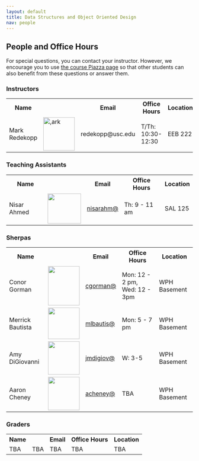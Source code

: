 ```yaml
---
layout: default
title: Data Structures and Object Oriented Design
nav: people
---
```


## People and Office Hours

For special questions, you can contact your instructor. However, we encourage you to use <a href="https://piazza.com/class/i45v51lhnxr2k9">the course Piazza page</a> so that other students can also benefit from these questions or answer them.

<h3>Instructors</h3>
<table>
<tbody>
<tr>
<th>Name</th>
<th></th>
<th>Email</th>
<th>Office Hours</th>
<th>Location</th>
</tr>
<tr>
<td>Mark Redekopp</td>
<td><img class=" size-full wp-image-279 alignnone" src="http://cs103.usc.edu/wordpress/wp-content/uploads/sites/12/2014/08/ark.jpg" alt=",ark" width="85" height="90" /></td>
<td>redekopp@usc.edu</td>
<td>T/Th: 10:30-12:30</td>
<td>EEB 222</td>
</tr>
</tbody>
</table>
<h3>Teaching Assistants</h3>
<table>
<tbody>
<tr>
<th>Name</th>
<th></th>
<th>Email</th>
<th>Office Hours</th>
<th>Location</th>
</tr>
<tr>
<td>Nisar Ahmed<!--quarter--></td>
<td><img class="alignnone wp-image-278 size-full" src="http://bits.usc.edu/wordpress/wp-content/uploads/sites/8/2014/08/nisar.jpg" alt="" width="90" height="81" /></td>
<td><a href="mailto:nisarahm@usc.edu">nisarahm@</a></td>
<td> Th: 9 - 11 am </td>
<td>SAL 125</td>
</tr>
</tbody>
</table>
<h3>Sherpas</h3>
<table>
<tbody>
<tr>
<th>Name</th>
<th></th>
<th>Email</th>
<th>Office Hours</th>
<th>Location</th>
</tr>
<tr>
<td>Conor Gorman</td>
<td><img class="alignnone wp-image-1701" src="http://bits.usc.edu/wordpress/wp-content/uploads/sites/8/2014/08/cgorman.jpg" alt="" width="85" height="106" /></td>
<td><a href="mailto:cgorman@usc.edu">cgorman@</a></td>
<td>Mon: 12 - 2 pm, Wed: 12 - 3pm</td>
<td>WPH Basement</td>
</tr>
<tr>
<td>Merrick Bautista</td>
<td><img class="alignnone wp-image-1720 size-full" src="" alt="" width="85" height="85" /></td>
<td><a href="mailto:mlbautis@usc.edu">mlbautis@</a></td>
<td>Mon: 5 - 7 pm</td>
<td>WPH Basement</td>
</tr>
<tr>
<td>Amy DiGiovanni</td>
<td><img class="alignnone wp-image-1694" src="http://bits.usc.edu/cs104_su15/img/digiov.jpg" alt="" width="85" height="90" /></td>
<td><a href="mailto:jmdigiov@usc.edu">jmdigiov@</a></td>
<td>W: 3-5</td>
<td>WPH Basement</td>
</tr>
<tr>
<td>Aaron Cheney</td>
<td><img class="alignnone wp-image-1694" src="" alt="" width="85" height="90" /></td>
<td><a href="mailto:acheney@usc.edu">acheney@</a></td>
<td>TBA</td>
<td>WPH Basement</td>
</tr>
</tbody>
</table>
<h3>Graders</h3>
<table>
<tbody>
<tr>
<th>Name</th>
<th></th>
<th>Email</th>
<th>Office Hours</th>
<th>Location</th>
</tr>
<tr>
<td>TBA</td>
<td>TBA</td>
<td>TBA</td>
<td>TBA</td>
<td>TBA</td>
</tr>
</tbody>
</table>
